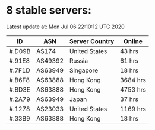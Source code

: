 # 8 stable servers:

Latest update at: Mon Jul 06 22:10:12 UTC 2020

| ID | ASN | Server Country | Online |
| -- | --- | -------------- | ------ |
| #.D09B | AS174 | United States | 43 hrs |
| #.91E8 | AS49392 | Russia | 61 hrs |
| #.7F1D | AS63949 | Singapore | 18 hrs |
| #.B6F8 | AS63888 | Hong Kong | 3684 hrs |
| #.BD3E | AS63888 | Hong Kong | 4753 hrs |
| #.2A79 | AS63949 | Japan | 37 hrs |
| #.1278 | AS23033 | United States | 1169 hrs |
| #.33B9 | AS63888 | Hong Kong | 18 hrs |

